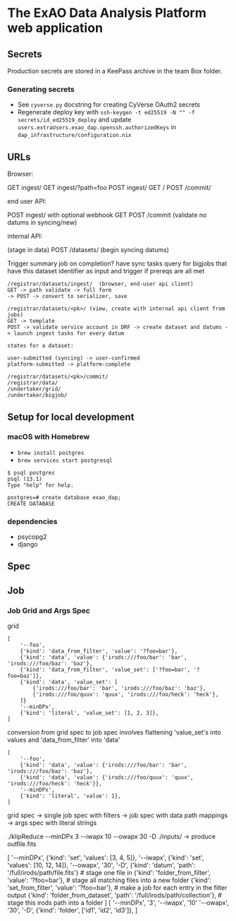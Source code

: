 # The ExAO Data Analysis Platform web application

## Secrets

Production secrets are stored in a KeePass archive in the team Box folder.

### Generating secrets

  * See `cyverse.py` docstring for creating CyVerse OAuth2 secrets
  * Regenerate deploy key with `ssh-keygen -t ed25519 -N "" -f secrets/id_ed25519_deploy` and update `users.extraUsers.exao_dap.openssh.authorizedKeys` in `dap_infrastructure/configuration.nix`

## URLs

Browser:

GET ingest/
GET ingest/?path=foo
POST ingest/
GET <pk>/
POST <pk>/commit/

end user API:

POST ingest/  with optional webhook
GET <pk>
POST <pk>/commit  (validate no datums in syncing/new)

internal API:

(stage in data)
POST /datasets/
(begin syncing datums)

Trigger summary job on completion? have sync tasks query for bigjobs that have this dataset identifier as input and trigger if prereqs are all met

```
/registrar/datasets/ingest/  (browser, end-user api client)
GET -> path validate -> full form
-> POST -> convert to serializer, save

/registrar/datasets/<pk>/ (view, create with internal api client from jobs)
GET -> template
POST -> validate service account in DRF -> create dataset and datums -> launch ingest tasks for every datum

states for a dataset:

user-submitted (syncing) -> user-confirmed
platform-submitted -> platform-complete

/registrar/datasets/<pk>/commit/
/registrar/data/
/undertaker/grid/
/undertaker/bigjob/
```

## Setup for local development

### macOS with Homebrew

* `brew install postgres`
* `brew services start postgresql`
```
$ psql postgres
psql (13.1)
Type "help" for help.

postgres=# create database exao_dap;
CREATE DATABASE
```

### dependencies

* psycopg2
* django

## Spec


## Job

### Job Grid and Args Spec



grid

```
[
    '--foo',
    {'kind': 'data_from_filter', 'value': '?foo=bar'},
    {'kind': 'data', 'value': {'irods:///foo/bar': 'bar', 'irods:///foo/baz': 'baz'},
    {'kind': 'data_from_filter', 'value_set': ['?foo=bar', '?foo=baz']},
    {'kind': 'data', 'value_set': [
        {'irods:///foo/bar': 'bar', 'irods:///foo/baz': 'baz'},
        {'irods:///foo/quux': 'quux', 'irods:///foo/heck': 'heck'},
    ]}
    '--minDPx',
    {'kind': 'literal', 'value_set': [1, 2, 3]},
]
```

conversion from grid spec to job spec involves flattening 'value_set's into values and 'data_from_filter' into 'data'

```
[
    '--foo',
    {'kind': 'data', 'value': {'irods:///foo/bar': 'bar', 'irods:///foo/baz': 'baz'},
    {'kind': 'data', 'value': {'irods:///foo/quux': 'quux', 'irods:///foo/heck': 'heck'}},
    '--minDPx',
    {'kind': 'literal', 'value': 1},
]
```

grid spec -> single job spec with filters -> job spec with data path mappings -> args spec with literal strings



./klipReduce --minDPx 3 --iwapx 10 --owapx 30 -D ./inputs/
-> produce outfile.fits

[
    '--minDPx',
    {'kind': 'set', 'values': [3, 4, 5]},
    '--iwapx',
    {'kind': 'set', 'values': [10, 12, 14]},
    '--owapx',
    '30',
    '-D',
    {'kind': 'datum', 'path': '/full/irods/path/file.fits'} # stage one file in
    {'kind': 'folder_from_filter', 'value': '?foo=bar'}, # stage all matching files into a new folder
    {'kind': 'set_from_filter', 'value': '?foo=bar'},   # make a job for each entry in the filter output
    {'kind': 'folder_from_dataset', 'path': '/full/irods/path/collection'},  # stage this irods path into a folder
]
[
    '--minDPx',
    '3',
    '--iwapx',
    '10'
    '--owapx',
    '30',
    '-D',
    {'kind': 'folder', ['id1', 'id2', 'id3']},
]
